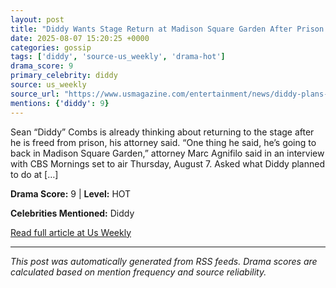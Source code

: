 ```yaml
---
layout: post
title: "Diddy Wants Stage Return at Madison Square Garden After Prison Release"
date: 2025-08-07 15:20:25 +0000
categories: gossip
tags: ['diddy', 'source-us_weekly', 'drama-hot']
drama_score: 9
primary_celebrity: diddy
source: us_weekly
source_url: "https://www.usmagazine.com/entertainment/news/diddy-plans-madison-square-garden-return-after-prison-release/"
mentions: {'diddy': 9}
---
```


Sean “Diddy” Combs is already thinking about returning to the stage after he is freed from prison, his attorney said. “One thing he said, he’s going to back in Madison Square Garden,” attorney Marc Agnifilo said in an interview with CBS Mornings set to air Thursday, August 7. Asked what Diddy planned to do at [&#8230;]

**Drama Score:** 9 | **Level:** HOT

**Celebrities Mentioned:** Diddy

[Read full article at Us Weekly](https://www.usmagazine.com/entertainment/news/diddy-plans-madison-square-garden-return-after-prison-release/)

---
*This post was automatically generated from RSS feeds. Drama scores are calculated based on mention frequency and source reliability.*
